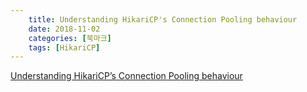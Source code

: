 ```yaml
---
    title: Understanding HikariCP's Connection Pooling behaviour
    date: 2018-11-02
    categories: [북마크]
    tags: [HikariCP]
---
```


[Understanding HikariCP’s Connection Pooling behaviour](https://medium.com/@rajchandak1993/understanding-hikaricps-connection-pooling-behaviour-467c5a1a1506)



